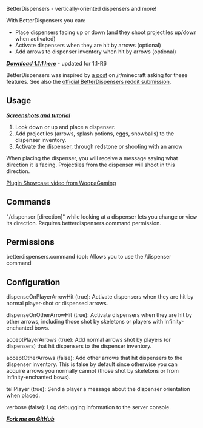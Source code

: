 BetterDispensers - vertically-oriented dispensers and more!

With BetterDispensers you can:

* Place dispensers facing up or down (and they shoot projectiles up/down when activated)
* Activate dispensers when they are hit by arrows (optional)
* Add arrows to dispenser inventory when hit by arrows (optional)

***[Download 1.1.1 here](http://dev.bukkit.org/server-mods/betterdispensers/files/3-better-dispensers-1-1-1/)*** - updated for 1.1-R6

BetterDispensers was inspired by 
[a post](http://www.reddit.com/r/Minecraft/comments/pp5bm/dispensers_should_be_able_to_point_straight_up/)
on /r/minecraft asking for these features. See also the
[official BetterDispensers reddit submission](http://www.reddit.com/r/Minecraft/comments/ptgv2/sure_ill_mod_that_for_you_dispensers_can_face/).

## Usage
***[Screenshots and tutorial](http://imgur.com/a/56DoO)***

1. Look down or up and place a dispenser. 
2. Add projectiles (arrows, splash potions, eggs, snowballs) to the dispenser inventory.
3. Activate the dispenser, through redstone or shooting with an arrow

When placing the dispenser, you will receive a message saying what direction it is facing.
Projectiles from the dispenser will shoot in this direction.

[Plugin Showcase video from WoopaGaming](http://www.youtube.com/watch?v=ZkNV41VP9T4)

## Commands
"/dispenser [direction]" while looking at a dispenser lets you change or view its direction.
Requires betterdispensers.command permission.

## Permissions
betterdispensers.command (op): Allows you to use the /dispenser command

## Configuration
dispenseOnPlayerArrowHit (true): Activate dispensers when they are hit by normal player-shot or dispensed arrows.

dispenseOnOtherArrowHit (true): Activate dispensers when they are hit by other arrows, including those shot by skeletons or players with Infinity-enchanted bows.

acceptPlayerArrows (true): Add normal arrows shot by players (or dispensers) that hit dispensers to the dispenser inventory.

acceptOtherArrows (false): Add other arrows that hit dispensers to the dispenser inventory. This is false
by default since otherwise you can acquire arrows you normally cannot (those shot by skeletons or from Infinity-enchanted bows).

tellPlayer (true): Send a player a message about the dispenser orientation when placed.

verbose (false): Log debugging information to the server console.

***[Fork me on GitHub](https://github.com/mushroomhostage/BetterDispensers)***
